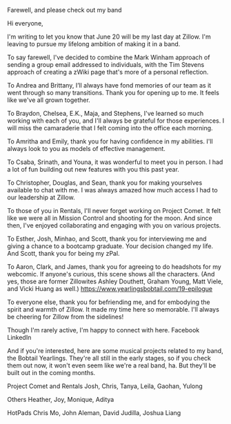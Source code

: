 Farewell, and please check out my band

Hi everyone,

I'm writing to let you know that June 20 will be my last day at Zillow. I'm leaving to pursue my lifelong ambition of making it in a band.

To say farewell, I've decided to combine the Mark Winham approach of sending a group email addressed to individuals, with the Tim Stevens approach of creating a zWiki page that's more of a personal reflection.

To Andrea and Brittany, I’ll always have fond memories of our team as it went through so many transitions. Thank you for opening up to me. It feels like we've all grown together.

To Braydon, Chelsea, E.K., Maja, and Stephens, I've learned so much working with each of you, and I'll always be grateful for those experiences. I will miss the camaraderie that I felt coming into the office each morning.

To Amritha and Emily, thank you for having confidence in my abilities. I'll always look to you as models of effective management.

To Csaba, Srinath, and Youna, it was wonderful to meet you in person. I had a lot of fun building out new features with you this past year.

To Christopher, Douglas, and Sean, thank you for making yourselves available to chat with me. I was always amazed how much access I had to our leadership at Zillow.

To those of you in Rentals, I'll never forget working on Project Comet. It felt like we were all in Mission Control and shooting for the moon. And since then, I've enjoyed collaborating and engaging with you on various projects.

To Esther, Josh, Minhao, and Scott, thank you for interviewing me and giving a chance to a bootcamp graduate. Your decision changed my life. And Scott, thank you for being my zPal.

To Aaron, Clark, and James, thank you for agreeing to do headshots for my webcomic. If anyone's curious, this scene shows all the characters. (And yes, those are former Zillowites Ashley Douthett, Graham Young, Matt Viele, and Vicki Huang as well.)
https://www.yearlingsbobtail.com/19-epilogue

To everyone else, thank you for befriending me, and for embodying the spirit and warmth of Zillow. It made my time here so memorable. I'll always be cheering for Zillow from the sidelines!

Though I'm rarely active, I'm happy to connect with here.
Facebook
LinkedIn

And if you're interested, here are some musical projects related to my band, the Bobtail Yearlings. They're all still in the early stages, so if you check them out now, it won't even seem like we're a real band, ha. But they'll be built out in the coming months.

Project Comet and Rentals
Josh, Chris, Tanya, Leila, Gaohan, Yulong


Others
Heather, Joy, Monique, Aditya

HotPads
Chris Mo, John Aleman, David Judilla, Joshua Liang